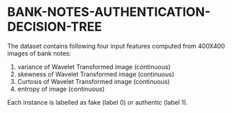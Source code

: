# BANK-NOTES-AUTHENTICATION-DECISION-TREE

The dataset contains following four input features computed from 400X400 images of bank notes: 
1. variance of Wavelet Transformed image (continuous) 
2. skewness of Wavelet Transformed image (continuous) 
3. Curtosis of Wavelet Transformed image (continuous) 
4. entropy of image (continuous) 

Each instance is labelled as fake (label 0) or authentic (label 1).
